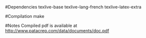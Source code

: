 #Dependencies
texlive-base texlive-lang-french texlive-latex-extra

#Compilation
make

#Notes
Compiled pdf is available at http://www.patacrep.com/data/documents/doc.pdf